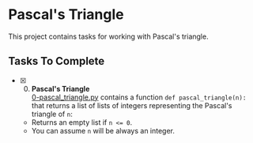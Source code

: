 # Pascal's Triangle

This project contains tasks for working with Pascal's triangle.

## Tasks To Complete

+ [x] 0. **Pascal's Triangle** <br/> [0-pascal_triangle.py](0-pascal_triangle.py) contains a function `def pascal_triangle(n):` that returns a list of lists of integers representing the Pascal's triangle of `n`:
  + Returns an empty list if `n <= 0`.
  + You can assume `n` will be always an integer.
